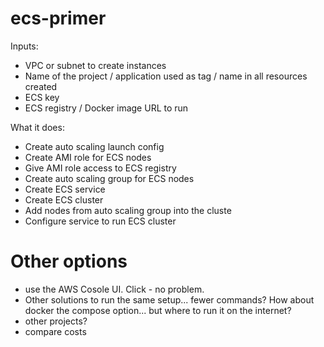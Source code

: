 # ecs-primer

Inputs:

- VPC or subnet to create instances
- Name of the project / application used as tag / name in all resources created
- ECS key
- ECS registry / Docker image URL to run

What it does:

- Create auto scaling launch config
- Create AMI role for ECS nodes
- Give AMI role access to ECS registry
- Create auto scaling group for ECS nodes
- Create ECS service
- Create ECS cluster
- Add nodes from auto scaling group into the cluste
- Configure service to run ECS cluster

# Other options

- use the AWS Cosole UI.  Click - no problem.
- Other solutions to run the same setup... fewer commands?  How about docker the compose option... but where to run it on the internet?
- other projects?
- compare costs
